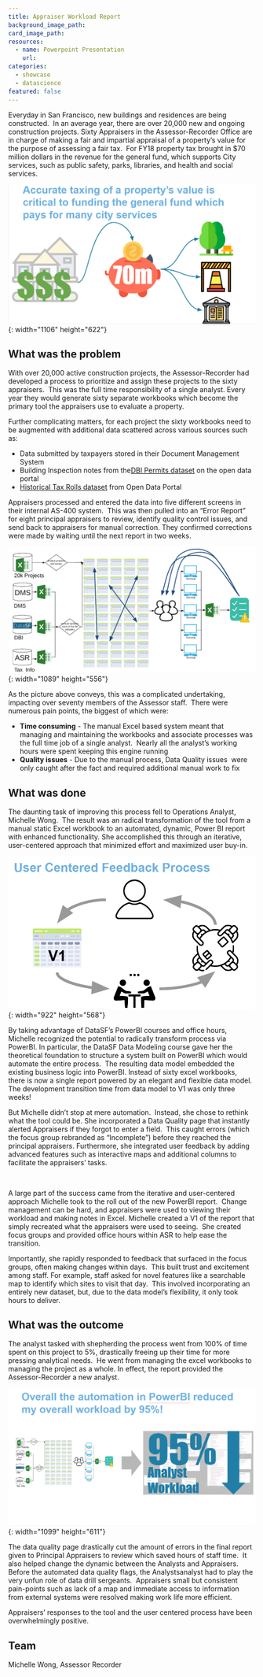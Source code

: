 ```yaml
---
title: Appraiser Workload Report
background_image_path:
card_image_path:
resources:
  - name: Powerpoint Presentation
    url:
categories:
  - showcase
  - datascience
featured: false
---
```


Everyday in San Francisco, new buildings and residences are being constructed.&nbsp; In an average year, there are over 20,000 new and ongoing construction projects. Sixty Appraisers in the Assessor-Recorder Office are in charge of making a fair and impartial appraisal of a property’s value for the purpose of assessing a fair tax.&nbsp; For FY18 property tax brought in $70 million dollars in the revenue for the general fund, which supports City services, such as public safety, parks, libraries, and health and social services.

![](/uploads/accurate-taxing.png){: width="1106" height="622"}

## What was the problem

With over 20,000 active construction projects, the Assessor-Recorder had developed a process to prioritize and assign these projects to the sixty appraisers.&nbsp; This was the full time responsibility of a single analyst. Every year they would generate sixty separate workbooks which become the primary tool the appraisers use to evaluate a property.

Further complicating matters, for each project the sixty workbooks need to be augmented with additional data scattered across various sources such as:

* Data submitted by taxpayers stored in their Document Management System
* Building Inspection notes from the[DBI Permits dataset](https://data.sfgov.org/Housing-and-Buildings/Building-Permits/i98e-djp9) on the open data portal
* [Historical Tax Rolls dataset](https://data.sfgov.org/Housing-and-Buildings/Assessor-Historical-Secured-Property-Tax-Rolls/wv5m-vpq2) from Open Data Portal

Appraisers processed and entered the data into five different screens in their internal AS-400 system.&nbsp; This was then pulled into an “Error Report” for eight principal appraisers to review, identify quality control issues, and send back to appraisers for manual correction. They confirmed corrections were made by waiting until the next report in two weeks.

![](/uploads/workflow.png){: width="1089" height="556"}

As the picture above conveys, this was a complicated undertaking, impacting over seventy members of the Assessor staff.&nbsp; There were numerous pain points, the biggest of which were:

* **Time consuming** - The manual Excel based system meant that managing and maintaining the workbooks and associate processes was the full time job of a single analyst.&nbsp; Nearly all the analyst’s working hours were spent keeping this engine running
* **Quality issues** - Due to the manual process, Data Quality issues&nbsp; were only caught after the fact and required additional manual work to fix

## What was done

The daunting task of improving this process fell to Operations Analyst, Michelle Wong.&nbsp; The result was an radical transformation of the tool from a manual static Excel workbook to an automated, dynamic, Power BI report with enhanced functionality. She accomplished this through an iterative, user-centered approach that minimized effort and maximized user buy-in.

![](/uploads/user-centered-feedback-process.png){: width="922" height="568"}

By taking advantage of DataSF’s PowerBI courses and office hours, Michelle recognized the potential to radically transform process via PowerBI. In particular, the DataSF Data Modeling course gave her the theoretical foundation to structure a system built on PowerBI which would automate the entire process.&nbsp; The resulting data model embedded the existing business logic into PowerBI. Instead of sixty excel workbooks, there is now a single report powered by an elegant and flexible data model. The development transition time from data model to V1 was only three weeks\!

But Michelle didn’t stop at mere automation.&nbsp; Instead, she chose to rethink what the tool could be. She incorporated a Data Quality page that instantly alerted Appraisers if they forgot to enter a field.&nbsp; This caught errors (which the focus group rebranded as “Incomplete”) before they reached the principal appraisers. Furthermore, she integrated user feedback by adding advanced features such as interactive maps and additional columns to facilitate the appraisers’ tasks.

&nbsp;

A large part of the success came from the iterative and user-centered approach Michelle took to the roll out of the new PowerBI report.&nbsp; Change management can be hard, and appraisers were used to viewing their workload and making notes in Excel. Michelle created a V1 of the report that simply recreated what the appraisers were used to seeing.&nbsp; She created focus groups and provided office hours within ASR to help ease the transition.&nbsp;

Importantly, she rapidly responded to feedback that surfaced in the focus groups, often making changes within days.&nbsp; This built trust and excitement among staff. For example, staff asked for novel features like a searchable map to identify which sites to visit that day.&nbsp; This involved incorporating an entirely new dataset, but, due to the data model’s flexibility, it only took hours to deliver.&nbsp;&nbsp;

## What was the outcome

The analyst tasked with shepherding the process went from 100% of time spent on this project to 5%, drastically freeing up their time for more pressing analytical needs.&nbsp; He went from managing the excel workbooks to managing the project as a whole. In effect, the report provided the Assessor-Recorder a new analyst.

![](/uploads/overall-automation.png){: width="1099" height="611"}

The data quality page drastically cut the amount of errors in the final report given to Principal Appraisers to review which saved hours of staff time.&nbsp; It also helped change the dynamic between the Analysts and Appraisers. Before the automated data quality flags, the Analystsanalyst had to play the very unfun role of data drill sergeants.&nbsp; Appraisers small but consistent pain-points such as lack of a map and immediate access to information from external systems were resolved making work life more efficient.&nbsp;&nbsp;

Appraisers’ responses to the tool and the user centered process have been overwhelmingly positive.

## Team

Michelle Wong, Assessor Recorder
